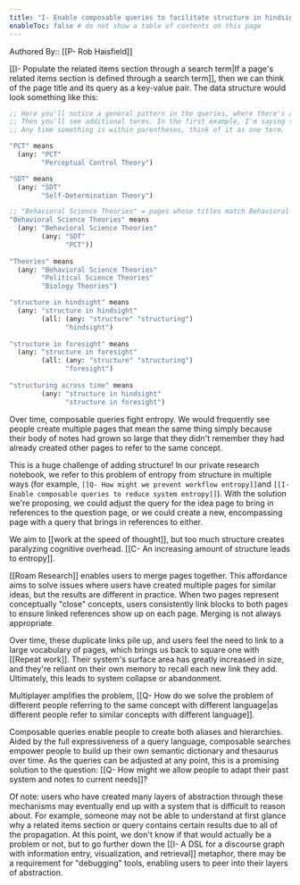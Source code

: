 ```yaml
---
title: "I- Enable composable queries to facilitate structure in hindsight"
enableToc: false # do not show a table of contents on this page
---
```

Authored By:: [[P- Rob Haisfield]]

[[I- Populate the related items section through a search term|If a page's related items section is defined through a search term]], then we can think of the page title and its query as a key-value pair. The data structure would look something like this:

``` clojure
;; Here you'll notice a general pattern in the queries, where there's an "any" clause that always includes the base title in the search results. This is essentially a smart default - references to the page title are almost always going to be relevant. 
;; Then you'll see additional terms. In the first example, I'm saying that a result has to include either "structure" OR "structuring" as well as "hindsight."
;; Any time something is within parentheses, think of it as one term.

"PCT" means
  (any: "PCT"
        "Perceptual Control Theory")

"SDT" means
  (any: "SDT"
        "Self-Determination Theory")

;; "Behavioral Science Theories" = pages whose titles match Behavioral Science Theories or either SDT or PCT
"Behavioral Science Theories" means
  (any: "Behavioral Science Theories"
        (any: "SDT"
              "PCT"))
              
"Theories" means
  (any: "Behavioral Science Theories"
        "Political Science Theories"
        "Biology Theories")

"structure in hindsight" means 
  (any: "structure in hindsight" 
        (all: (any: "structure" "structuring")
              "hindsight")
              
"structure in foresight" means 
  (any: "structure in foresight" 
        (all: (any: "structure" "structuring")
              "foresight")
              
"structuring across time" means
        (any: "structure in hindsight"
              "structure in foresight")

```


Over time, composable queries fight entropy. We would frequently see people create multiple pages that mean the same thing simply because their body of notes had grown so large that they didn't remember they had already created other pages to refer to the same concept. 

This is a huge challenge of adding structure! In our private research notebook, we refer to this problem of entropy from structure in multiple ways (for example, `[[Q- How might we prevent workflow entropy]]`and `[[I- Enable composable queries to reduce system entropy]]`). With the solution we're proposing, we could adjust the query for the idea page to bring in references to the question page, or we could create a new, encompassing page with a query that brings in references to either.

We aim to [[work at the speed of thought]], but too much structure creates paralyzing cognitive overhead. [[C- An increasing amount of structure leads to entropy]].

[[Roam Research]] enables users to merge pages together. This affordance aims to solve issues where users have created multiple pages for similar ideas, but the results are different in practice. When two pages represent conceptually "close" concepts, users consistently link blocks to both pages to ensure linked references show up on each page. Merging is not always appropriate.

Over time, these duplicate links pile up, and users feel the need to link to a large vocabulary of pages, which brings us back to square one with [[Repeat work]]. Their system's surface area has greatly increased in size, and they're reliant on their own memory to recall each new link they add. Ultimately, this leads to system collapse or abandonment.  

Multiplayer amplifies the problem, [[Q- How do we solve the problem of different people referring to the same concept with different language|as different people refer to similar concepts with different language]].

Composable queries enable people to create both aliases and hierarchies. Aided by the full expressiveness of a query language, composable searches empower people to build up their own semantic dictionary and thesaurus over time. As the queries can be adjusted at any point, this is a promising solution to the question: [[Q- How might we allow people to adapt their past system and notes to current needs]]?

Of note: users who have created many layers of abstraction through these mechanisms may eventually end up with a system that is difficult to reason about. For example, someone may not be able to understand at first glance why a related items section or query contains certain results due to all of the propagation. At this point, we don't know if that would actually be a problem or not, but to go further down the [[I- A DSL for a discourse graph with information entry, visualization, and retrieval]] metaphor, there may be a requirement for "debugging" tools, enabling users to peer into their layers of abstraction.